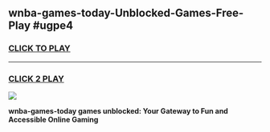 
## wnba-games-today-Unblocked-Games-Free-Play #ugpe4
<h3>
<a href="https://us.freeplayer.one?title=wnba-games-today&ref=9M">CLICK TO PLAY</a></h3>
<hr>

<h3>
<a href="https://us.freeplayer.one?title=wnba-games-today&ref=9M">CLICK 2 PLAY</a>
  
</h3>

<a href="https://us.freeplayer.one?title=wnba-games-today&ref=9M"><img src="https://clearcache.store/games.png"></a>


**wnba-games-today games unblocked: Your Gateway to Fun and Accessible Online Gaming**
